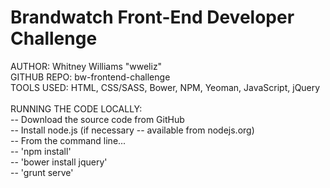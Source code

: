 Brandwatch Front-End Developer Challenge
========================================

AUTHOR: Whitney Williams "wweliz" <br>
GITHUB REPO: bw-frontend-challenge <br>
TOOLS USED: HTML, CSS/SASS, Bower, NPM, Yeoman, JavaScript, jQuery <br>
<br>
RUNNING THE CODE LOCALLY: <br>
-- Download the source code from GitHub <br>
-- Install node.js (if necessary -- available from nodejs.org) <br>
-- From the command line... <br>
   -- 'npm install' <br>
   -- 'bower install jquery' <br>
   -- 'grunt serve' <br>
   

